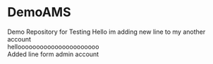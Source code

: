 # DemoAMS
Demo Repository for Testing
Hello im adding new line to my another account
<br>
helloooooooooooooooooooooo
<br>
Added line form admin account
